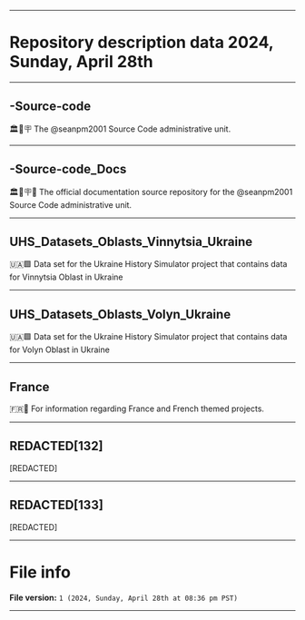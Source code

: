 
***

# Repository description data 2024, Sunday, April 28th

---

## -Source-code

🏛️💾️🪧️ The @seanpm2001 Source Code administrative unit.

---

## -Source-code_Docs

🏛️💾️🪧️📖️ The official documentation source repository for the @seanpm2001 Source Code administrative unit.

---

## UHS_Datasets_Oblasts_Vinnytsia_Ukraine

🇺🇦️🟩️ Data set for the Ukraine History Simulator project that contains data for Vinnytsia Oblast in Ukraine

---

## UHS_Datasets_Oblasts_Volyn_Ukraine

🇺🇦️🟩️ Data set for the Ukraine History Simulator project that contains data for Volyn Oblast in Ukraine

---

## France

🇫🇷️🥖️ For information regarding France and French themed projects. 

---

## REDACTED[132]

[REDACTED]

---

## REDACTED[133]

[REDACTED]

***

# File info

**File version:** `1 (2024, Sunday, April 28th at 08:36 pm PST)`

***

